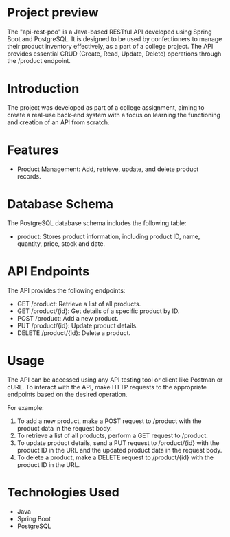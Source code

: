 # Project preview
The "api-rest-poo" is a Java-based RESTful API developed using Spring Boot and PostgreSQL. It is designed to be used by confectioners to manage their product inventory effectively, as a part of a college project. The API provides essential CRUD (Create, Read, Update, Delete) operations through the /product endpoint.

# Introduction
The project was developed as part of a college assignment, aiming to create a real-use back-end system with a focus on learning the functioning and creation of an API from scratch.

# Features
- Product Management: Add, retrieve, update, and delete product records.

# Database Schema
The PostgreSQL database schema includes the following table:
- product: Stores product information, including product ID, name, quantity, price, stock and date.

# API Endpoints
The API provides the following endpoints:

- GET /product: Retrieve a list of all products.
- GET /product/{id}: Get details of a specific product by ID.
- POST /product: Add a new product.
- PUT /product/{id}: Update product details.
- DELETE /product/{id}: Delete a product.

# Usage
The API can be accessed using any API testing tool or client like Postman or cURL. To interact with the API, make HTTP requests to the appropriate endpoints based on the desired operation.

For example:
1. To add a new product, make a POST request to /product with the product data in the request body.
2. To retrieve a list of all products, perform a GET request to /product.
3. To update product details, send a PUT request to /product/{id} with the product ID in the URL and the updated product data in the request body.
4. To delete a product, make a DELETE request to /product/{id} with the product ID in the URL.

# Technologies Used
- Java
- Spring Boot
- PostgreSQL
